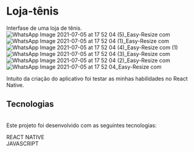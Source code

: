 # Loja-tênis
Interfase de uma loja de tênis.
<br>
![WhatsApp Image 2021-07-05 at 17 52 04 (5)_Easy-Resize com](https://user-images.githubusercontent.com/82658732/124517965-b0d05c00-ddbb-11eb-8265-cf1223d975f8.jpg)
![WhatsApp Image 2021-07-05 at 17 52 04 (1)_Easy-Resize com](https://user-images.githubusercontent.com/82658732/124517976-b9c12d80-ddbb-11eb-98d6-3e5ff5c2eb7d.jpg)
![WhatsApp Image 2021-07-05 at 17 52 04 (4)_Easy-Resize com (1)](https://user-images.githubusercontent.com/82658732/124517979-be85e180-ddbb-11eb-8cfa-7f4deed22a07.jpg)
<br>
![WhatsApp Image 2021-07-05 at 17 52 04 (3)_Easy-Resize com](https://user-images.githubusercontent.com/82658732/124517995-c6de1c80-ddbb-11eb-8a34-6806fb7a7627.jpg)
![WhatsApp Image 2021-07-05 at 17 52 04 (2)_Easy-Resize com](https://user-images.githubusercontent.com/82658732/124518008-cc3b6700-ddbb-11eb-8dec-50aa633fd137.jpg)
![WhatsApp Image 2021-07-05 at 17 52 04_Easy-Resize com](https://user-images.githubusercontent.com/82658732/124518125-10c70280-ddbc-11eb-832c-6333b8871bdb.jpg)

Intuito da criação do aplicativo foi testar as minhas habilidades no React Native.
<br>
## Tecnologias
<br>
Este projeto foi desenvolvido com as seguintes tecnologias:


REACT NATIVE
<br>
JAVASCRIPT

